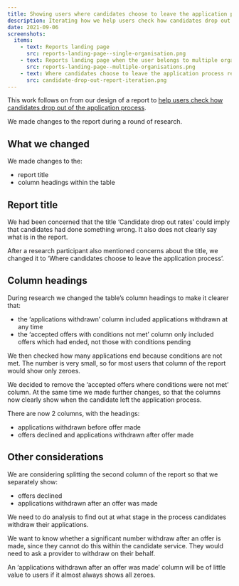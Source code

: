 ```yaml
---
title: Showing users where candidates choose to leave the application process
description: Iterating how we help users check how candidates drop out of the application process
date: 2021-09-06
screenshots:
  items:
    - text: Reports landing page
      src: reports-landing-page--single-organisation.png
    - text: Reports landing page when the user belongs to multiple organisations
      src: reports-landing-page--multiple-organisations.png
    - text: Where candidates choose to leave the application process report
      src: candidate-drop-out-report-iteration.png
---
```


This work follows on from our design of a report to [help users check how candidates drop out of the application process](/manage-teacher-training-applications/helping-users-check-how-candidates-drop-out-of-the-application-process/).

We made changes to the report during a round of research.

## What we changed

We made changes to the:

- report title
- column headings within the table

## Report title

We had been concerned that the title ‘Candidate drop out rates’ could imply that candidates had done something wrong. It also does not clearly say what is in the report.

After a research participant also mentioned concerns about the title, we changed it to ‘Where candidates choose to leave the application process’.

## Column headings

During research we changed the table’s column headings to make it clearer that:

- the ‘applications withdrawn’ column included applications withdrawn at any time
- the ‘accepted offers with conditions not met’ column only included offers which had ended, not those with conditions pending

We then checked how many applications end because conditions are not met. The number is very small, so for most users that column of the report would show only zeroes.

We decided to remove the ‘accepted offers where conditions were not met’ column. At the same time we made further changes, so that the columns now clearly show when the candidate left the application process.

There are now 2 columns, with the headings:

- applications withdrawn before offer made
- offers declined and applications withdrawn after offer made

## Other considerations

We are considering splitting the second column of the report so that we separately show:

- offers declined
- applications withdrawn after an offer was made

We need to do analysis to find out at what stage in the process candidates withdraw their applications.

We want to know whether a significant number withdraw after an offer is made, since they cannot do this within the candidate service. They would need to ask a provider to withdraw on their behalf.

An ‘applications withdrawn after an offer was made’ column will be of little value to users if it almost always shows all zeroes.
